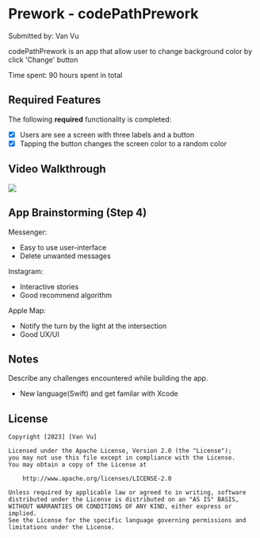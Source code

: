 # Prework - codePathPrework

Submitted by: Van Vu

codePathPrework is an app that allow user to change background color by click 'Change' button

Time spent: 90 hours spent in total

## Required Features

The following **required** functionality is completed:

- [x] Users are see a screen with three labels and a button
- [x] Tapping the button changes the screen color to a random color
 
## Video Walkthrough

<div>
    <a href="https://www.loom.com/share/d11074b6f8e34002b70f8772a79cefd8">
    </a>
    <a href="https://www.loom.com/share/d11074b6f8e34002b70f8772a79cefd8">
      <img style="max-width:300px;" src="https://cdn.loom.com/sessions/thumbnails/d11074b6f8e34002b70f8772a79cefd8-with-play.gif">
    </a>
  </div>

## App Brainstorming (Step 4)
Messenger:
- Easy to use user-interface
- Delete unwanted messages

Instagram:
- Interactive stories
- Good recommend algorithm

Apple Map:
- Notify the turn by the light at the intersection
- Good UX/UI

## Notes

Describe any challenges encountered while building the app.
- New language(Swift) and get familar with Xcode

## License

    Copyright [2023] [Van Vu]

    Licensed under the Apache License, Version 2.0 (the "License");
    you may not use this file except in compliance with the License.
    You may obtain a copy of the License at

        http://www.apache.org/licenses/LICENSE-2.0

    Unless required by applicable law or agreed to in writing, software
    distributed under the License is distributed on an "AS IS" BASIS,
    WITHOUT WARRANTIES OR CONDITIONS OF ANY KIND, either express or implied.
    See the License for the specific language governing permissions and
    limitations under the License.

